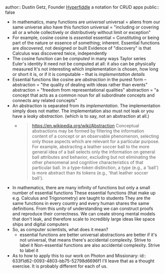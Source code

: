 author:: Dustin Getz, Founder [Hyperfiddle](https://www.hyperfiddle.net/) a notation for CRUD apps
public:: false

- In mathematics, many functions are *universal*
  universal = aliens from our same universe also have this function
  universal = "including or covering all or a whole collectively or distributively without limit or exception"
- For example, cosine
  cosine is *essential*
  essential = Constituting or being part of the nature or essence of something; inherent.
  Essential functions are *discovered*, not designed or built
  Evidence of "discovery" is that Calculus was discovered twice, independently
- The cosine function can be *computed* in many ways
  Taylor series
  Euler's identity
  It need not be computed at all: it also can be physically measured
  It's not interesting which implementation is chosen, how long or short it is, or if it is computable –
  that is *implementation details*
- Essential functions like cosine are *abstraction* in the purest form –
  abstraction = "the quality of dealing with ideas rather than events"
  abstraction = "freedom from representational qualities"
  abstraction = "a concept that acts as a common noun for all subordinate concepts and connects any related concepts"
- An abstraction is separated from its *implementation*.
  The implementation simply does not matter.
  The implementation also must not leak or you have a *leaky abstraction*.
  (which is to say, not an abstraction at all.)
	- > https://en.wikipedia.org/wiki/Abstraction
	  > Conceptual abstractions may be formed by filtering the information content of a concept or an observable phenomenon, selecting only those aspects which are relevant for a particular purpose. For example, abstracting a leather soccer ball to the more general idea of a ball selects only the information on general ball attributes and behavior, excluding but not eliminating the other phenomenal and cognitive characteristics of that particular ball. In a type–token distinction, a type (e.g., a 'ball') is more abstract than its tokens (e.g., 'that leather soccer ball').
- In mathematics, there are many infinity of functions
  but only a small number of essential functions
  These essential functions (that make up e.g. Calculus and Trigonometry) are taught to students
  They are the same functions in every country 
  and every human shares the same definitions.
  From this *unity* of understanding
  we can construct proofs and reproduce their correctness.
  We can create strong mental models that don't leak, and therefore scale
  to incredibly large ideas like space ships and digital computers
- So, as computer scientists, what does it mean?
	- essential functions are better
	  universal abstractions are better
	  if it's not universal, that means there's accidental complexity. Strive to label it
	  Non-essential functions are also accidental complexity. Strive to label it
- As to how to apply this to our work on Photon and Missionary:
  id:: 633f1d62-0093-4803-bb75-52798d6696f1
  I'll leave that as a thought exercise. It is probably different for each of us.